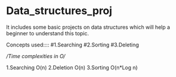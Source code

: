 # Data_structures_proj
It includes some basic projects on data structures which will help a beginner to understand this topic.



Concepts used::::
#1.Searching
#2.Sorting
#3.Deleting

*/Time complexities in O/*




1.Searching O(n)
2.Deletion O(n)
3.Sorting O(n*Log n)



